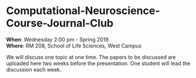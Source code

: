 # Computational-Neuroscience-Course-Journal-Club

**When**: Wednesday 2:00 pm - Spring 2019  
**Where**: RM 208, School of Life Sciences, West Campus 

We will discuss one topic at one time. The papers to be discussed are uploaded here two weeks before the presentation. One student will lead the discussion each week.
